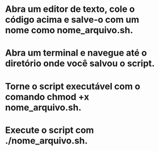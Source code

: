 # Abra um editor de texto, cole o código acima e salve-o com um nome como nome_arquivo.sh.

# Abra um terminal e navegue até o diretório onde você salvou o script.

# Torne o script executável com o comando chmod +x nome_arquivo.sh.

# Execute o script com ./nome_arquivo.sh.
